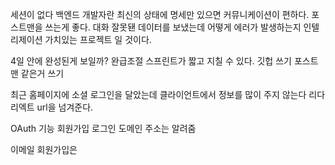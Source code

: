 세션이 없다
백엔드 개발자란 최신의 상태에 명세만 있으면 커뮤니케이션이 편하다.
포스트맨을 쓰는게 좋다.
대화 잘못됀 데이터를 보냈는데 어떻게 에러가 발생하는지
인텔리제이션
가치있는 프로젝트 일 것이다.

4일 안에 완성된게 보일까? 완급조절 스프린트가 짧고 지칠 수 있다.
깃헙 쓰기 포스트맨 같은거 쓰기

최근 홈페이지에 소셜 로그인을 달았는데 클라이언트에서 정보를 많이 주지 않는다 리다리엑트 url을 넘겨준다.

OAuth 기능 회원가입 로그인 도메인 주소는 알려줌

이메일 회원가입은

